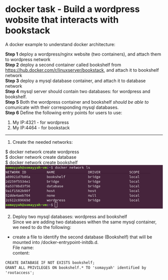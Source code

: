 # docker task - Build a wordpress wobsite that interacts with bookstack

A docker example to understand docker architecture:

**Step 1** deploy a wordpress/nginx website (two containers), and attach them to wordpress network<br>
**Step 2** deploy a second container called bookshelf from https://hub.docker.com/r/linuxserver/bookstack, and attach it to bookshelf network<br>
**Step 3** deploy a mysql database container, and attach it to database network<br>
**Step 4** mysql server should contain two databases: for wordpress and bookshelf.<br>
**Step 5** Both the wordpress container and bookshelf *_should be able to_* comunicate with their corresponding mysql databases.<br>
**Step 6** Define the following entry points for users to use:<br>
1. My IP:4321 - for wordpress<br>
2. My IP:4464 - for bookstack<br>

_________________________________________________________________________________________________________________________

1. Create the needed networks:<br>

  $ docker network create wordpress<br>
  $ docker network create database<br>
  $ docker network create bookshelf<br>
  ![docker network ls](https://github.com/Somayyah/dockertask/blob/master/networkls.png)<br>
  
2. Deploy two mysql databases: wordpress and bookshelf<br>
Since we are adding two databases withen the same mysql container, we need to do the following:<br>
  * create a file to identify the second database (Bookshelf) that will be mounted into /docker-entrypoint-initdb.d.<br>
  File name:<br>
  content:<br>
  ```
  CREATE DATABASE IF NOT EXISTS bookshelf;
  GRANT ALL PRIVILEGES ON bookshelf.* TO 'somayyah' identified by 'rootaccess';
  ```
  

